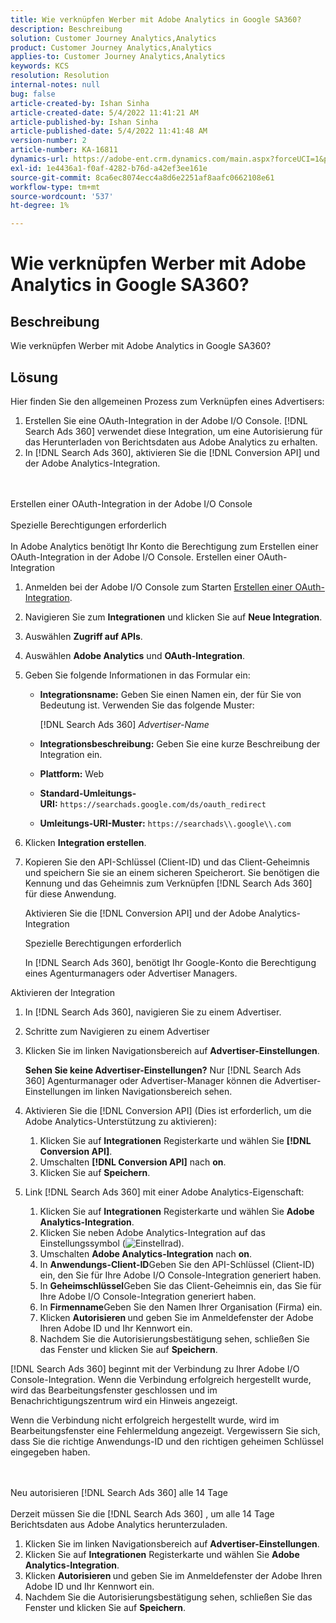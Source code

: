 ```yaml
---
title: Wie verknüpfen Werber mit Adobe Analytics in Google SA360?
description: Beschreibung
solution: Customer Journey Analytics,Analytics
product: Customer Journey Analytics,Analytics
applies-to: Customer Journey Analytics,Analytics
keywords: KCS
resolution: Resolution
internal-notes: null
bug: false
article-created-by: Ishan Sinha
article-created-date: 5/4/2022 11:41:21 AM
article-published-by: Ishan Sinha
article-published-date: 5/4/2022 11:41:48 AM
version-number: 2
article-number: KA-16811
dynamics-url: https://adobe-ent.crm.dynamics.com/main.aspx?forceUCI=1&pagetype=entityrecord&etn=knowledgearticle&id=2e22a71b-9fcb-ec11-a7b5-6045bd00db25
exl-id: 1e4436a1-f0af-4282-b76d-a42ef3ee161e
source-git-commit: 8ca6ec8074ecc4a8d6e2251af8aafc0662108e61
workflow-type: tm+mt
source-wordcount: '537'
ht-degree: 1%

---
```


# Wie verknüpfen Werber mit Adobe Analytics in Google SA360?

## Beschreibung


Wie verknüpfen Werber mit Adobe Analytics in Google SA360?


## Lösung


Hier finden Sie den allgemeinen Prozess zum Verknüpfen eines Advertisers:

1. Erstellen Sie eine OAuth-Integration in der Adobe I/O Console. [!DNL Search Ads 360] verwendet diese Integration, um eine Autorisierung für das Herunterladen von Berichtsdaten aus Adobe Analytics zu erhalten.
1. In [!DNL Search Ads 360], aktivieren Sie die [!DNL Conversion API] und der Adobe Analytics-Integration.

<br><br>Erstellen einer OAuth-Integration in der Adobe I/O Console<br><br>Spezielle Berechtigungen erforderlich<br><br>
In Adobe Analytics benötigt Ihr Konto die Berechtigung zum Erstellen einer OAuth-Integration in der Adobe I/O Console.
Erstellen einer OAuth-Integration
1. Anmelden bei der Adobe I/O Console zum Starten [Erstellen einer OAuth-Integration](https://www.adobe.io/authentication/auth-methods.html#!AdobeDocs/adobeio-auth/master/AuthenticationOverview/OAuthIntegration.md).
1. Navigieren Sie zum <b>Integrationen</b> und klicken Sie auf <b>Neue Integration</b>.
1. Auswählen <b>Zugriff auf APIs</b>.
1. Auswählen <b>Adobe Analytics</b> und <b>OAuth-Integration</b>.
1. Geben Sie folgende Informationen in das Formular ein:
   - <b>Integrationsname:</b> Geben Sie einen Namen ein, der für Sie von Bedeutung ist. Verwenden Sie das folgende Muster:

      [!DNL Search Ads 360] *Advertiser-Name*

   - <b>Integrationsbeschreibung:</b> Geben Sie eine kurze Beschreibung der Integration ein.
   - <b>Plattform:</b> Web
   - <b>Standard-Umleitungs-URI:</b> `https://searchads.google.com/ds/oauth_redirect`
   - <b>Umleitungs-URI-Muster:</b> `https://searchads\\.google\\.com`

1. Klicken <b>Integration erstellen</b>.
1. Kopieren Sie den API-Schlüssel (Client-ID) und das Client-Geheimnis und speichern Sie sie an einem sicheren Speicherort. Sie benötigen die Kennung und das Geheimnis zum Verknüpfen [!DNL Search Ads 360] für diese Anwendung.

   Aktivieren Sie die [!DNL Conversion API] und der Adobe Analytics-Integration

   Spezielle Berechtigungen erforderlich

   In [!DNL Search Ads 360], benötigt Ihr Google-Konto die Berechtigung eines Agenturmanagers oder Advertiser Managers.

Aktivieren der Integration

1. In [!DNL Search Ads 360], navigieren Sie zu einem Advertiser.
1. Schritte zum Navigieren zu einem Advertiser
1. Klicken Sie im linken Navigationsbereich auf <b>Advertiser-Einstellungen</b>.

   <b>Sehen Sie keine Advertiser-Einstellungen?</b> Nur [!DNL Search Ads 360] Agenturmanager oder Advertiser-Manager können die Advertiser-Einstellungen im linken Navigationsbereich sehen.

1. Aktivieren Sie die [!DNL Conversion API] (Dies ist erforderlich, um die Adobe Analytics-Unterstützung zu aktivieren):

   1. Klicken Sie auf <b>Integrationen</b> Registerkarte und wählen Sie <b>[!DNL Conversion API]</b>.
   1. Umschalten <b>[!DNL Conversion API]</b> nach <b>on</b>.
   1. Klicken Sie auf <b>Speichern</b>.

1. Link [!DNL Search Ads 360] mit einer Adobe Analytics-Eigenschaft:

   1. Klicken Sie auf <b>Integrationen</b> Registerkarte und wählen Sie <b>Adobe Analytics-Integration</b>.
   1. Klicken Sie neben Adobe Analytics-Integration auf das Einstellungssymbol (![Einstellrad](https://lh3.googleusercontent.com/epGzW5mbor9RE_qz89J5G7pIHHCI0kfzQSMglH7hxWZlWkyoRtS1urgdIttMd71uOtk=w18 "Einstellrad")).
   1. Umschalten <b>Adobe Analytics-Integration</b> nach <b>on</b>.
   1. In <b>Anwendungs-Client-ID</b>Geben Sie den API-Schlüssel (Client-ID) ein, den Sie für Ihre Adobe I/O Console-Integration generiert haben.
   1. In <b>Geheimschlüssel</b>Geben Sie das Client-Geheimnis ein, das Sie für Ihre Adobe I/O Console-Integration generiert haben.
   1. In <b>Firmenname</b>Geben Sie den Namen Ihrer Organisation (Firma) ein.
   1. Klicken <b>Autorisieren </b>und geben Sie im Anmeldefenster der Adobe Ihren Adobe ID und Ihr Kennwort ein.
   1. Nachdem Sie die Autorisierungsbestätigung sehen, schließen Sie das Fenster und klicken Sie auf <b>Speichern</b>.

[!DNL Search Ads 360] beginnt mit der Verbindung zu Ihrer Adobe I/O Console-Integration. Wenn die Verbindung erfolgreich hergestellt wurde, wird das Bearbeitungsfenster geschlossen und im Benachrichtigungszentrum wird ein Hinweis angezeigt.

Wenn die Verbindung nicht erfolgreich hergestellt wurde, wird im Bearbeitungsfenster eine Fehlermeldung angezeigt. Vergewissern Sie sich, dass Sie die richtige Anwendungs-ID und den richtigen geheimen Schlüssel eingegeben haben.

<br><br>Neu autorisieren [!DNL Search Ads 360] alle 14 Tage<br><br>
Derzeit müssen Sie die [!DNL Search Ads 360] , um alle 14 Tage Berichtsdaten aus Adobe Analytics herunterzuladen.

1. Klicken Sie im linken Navigationsbereich auf <b>Advertiser-Einstellungen</b>.
1. Klicken Sie auf <b>Integrationen</b> Registerkarte und wählen Sie <b>Adobe Analytics-Integration</b>.
1. Klicken <b>Autorisieren </b>und geben Sie im Anmeldefenster der Adobe Ihren Adobe ID und Ihr Kennwort ein.
1. Nachdem Sie die Autorisierungsbestätigung sehen, schließen Sie das Fenster und klicken Sie auf <b>Speichern</b>.
